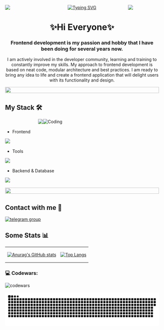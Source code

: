 <div align="center">
  <img align="left" src="https://user-images.githubusercontent.com/65187002/144930161-2f783401-8d27-4fdf-a2f7-cc0ba32f1f1f.gif" width="20%"><img align="right" src="https://user-images.githubusercontent.com/65187002/144930161-2f783401-8d27-4fdf-a2f7-cc0ba32f1f1f.gif" width="20%">
  
  [![Typing SVG](https://readme-typing-svg.demolab.com?font=Satisfy&size=35&pause=1000&color=14ADE9E6&background=A509D100&center=true&vCenter=true&random=false&width=435&lines=Hi+There%F0%9F%91%8B!+I'm+Eduard+Lankov;and+I'm+frontend+developer)](https://git.io/typing-svg)

  <h1 align="center">✨Hi Everyone✨</h1> 
  <h3 align="center">Frontend development is my passion and hobby that I have been doing for several years now.</h3>
  <p align="center">I am actively involved in the developer community, learning and training to constantly improve my skills.
  My approach to frontend development is based on neat code, modular architecture and best practices.
  I am ready to bring any idea to life and create a frontend application that will delight users with its functionality and design.</p>


</div>

<img src="https://i.imgur.com/dBaSKWF.gif" height="20" width="100%">

## My Stack 🛠️

<img align="right" alt="Coding" width="380" src="https://user-images.githubusercontent.com/74038190/229223263-cf2e4b07-2615-4f87-9c38-e37600f8381a.gif">

<div align="right">

![](https://komarev.com/ghpvc/?username=SenSeTioN&color=42BFE9&label=VIEWS👁️&style=for-the-badge)

</div>

- Frontend
<p align="left">
  <a href="https://skillicons.dev">
    <img src="https://skillicons.dev/icons?i=html,css,scss,tailwind,js,ts,react,redux,nextjs&perline=7" />
  </a>
</p>

- Tools
<p align="left">
  <a href="https://skillicons.dev">
    <img src="https://skillicons.dev/icons?i=vscode,figma,git,github,gitlab,webpack,vite&perline=7" />
  </a>
</p>

- Backend & Database
<p align="left">
  <a href="https://skillicons.dev">
    <img src="https://skillicons.dev/icons?i=nodejs,express,mongodb,mysql,postgresql" />
  </a>
</p>

<img src="https://i.imgur.com/dBaSKWF.gif" height="20" width="100%">

## Contact with me 💬
<div id="badges">
    <a href="https://t.me/ISenSaTioNI" target="_blank">
      <img src="https://cdn-icons-png.flaticon.com/512/2111/2111646.png" width="40" height="40" alt="telegram group" />
    </a>
  </div>

## Some Stats 📊

 <table align="center" width="100%" height="100%" >
   <tr>
     <td> 
       
[![Anurag's GitHub stats](https://github-readme-stats.vercel.app/api?username=SenSeTioN&show=reviews,prs_merged,prs_merged_percentage&hide=contribs&show_icons=true&theme=github_dark&border_color=14ADE99A)](https://github.com/SenSeTioN/github-readme-stats) </td>

<td> 
  
[![Top Langs](https://github-readme-stats.vercel.app/api/top-langs/?username=SenSeTioN&size_weight=0.5&count_weight=0.5&layout=donut&theme=github_dark&border_color=14ADE99A)](https://github.com/SenSeTioN/github-readme-stats) </td>
 </tr>
  </table>

### 💻 Codewars:

![codewars](https://www.codewars.com/users/SenSeTioN/badges/large)

<p align="center">
 <img width="600" src="assets/github-snake.svg" alt="snake"/>
</p>

<!--
 ✨ 🔭 🌱 👯 🤔 💬 📫 😄 ⚡
-->
